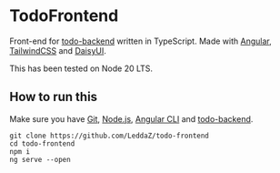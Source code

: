 # TodoFrontend

Front-end for [todo-backend](https://github.com/LeddaZ/todo-backend) written in TypeScript. Made with [Angular](https://angular.io/), [TailwindCSS](https://tailwindcss.com/) and [DaisyUI](https://daisyui.com/).

This has been tested on Node 20 LTS.

## How to run this

Make sure you have [Git](https://git-scm.com/), [Node.js](https://nodejs.org/), [Angular CLI](https://angular.io/cli) and [todo-backend](https://github.com/LeddaZ/todo-backend).

```
git clone https://github.com/LeddaZ/todo-frontend
cd todo-frontend
npm i
ng serve --open
```

